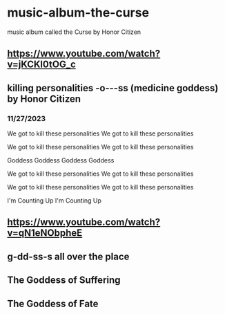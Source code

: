 # music-album-the-curse
music album called the Curse by Honor Citizen

## https://www.youtube.com/watch?v=jKCKl0tOG_c
## killing personalities -o---ss (medicine goddess) by Honor Citizen
### 11/27/2023

We got to kill these personalities
We got to kill these personalities

We got to kill these personalities
We got to kill these personalities

Goddess
Goddess
Goddess
Goddess

We got to kill these personalities
We got to kill these personalities

We got to kill these personalities
We got to kill these personalities

I'm Counting Up
I'm Counting Up

## https://www.youtube.com/watch?v=qN1eNObpheE
## g-dd-ss-s all over the place
## The Goddess of Suffering
## The Goddess of Fate
